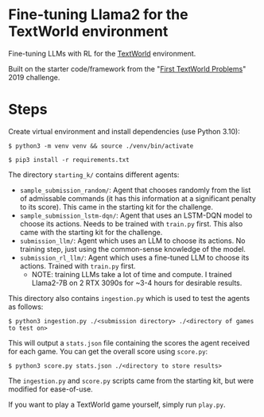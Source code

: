 # Fine-tuning Llama2 for the TextWorld environment

Fine-tuning LLMs with RL for the [TextWorld](https://www.microsoft.com/en-us/research/project/textworld/) environment.

Built on the starter code/framework from the "[First TextWorld Problems](https://competitions.codalab.org/competitions/21557)" 2019 challenge.

# Steps

Create virtual environment and install dependencies (use Python 3.10):

`$ python3 -m venv venv && source ./venv/bin/activate`

`$ pip3 install -r requirements.txt`

The directory `starting_k/` contains different agents:
- `sample_submission_random/`: Agent that chooses randomly from the list of admissable commands (it has this information at a significant penalty to its score). This came in the starting kit for the challenge.
- `sample_submission_lstm-dqn/`: Agent that uses an LSTM-DQN model to choose its actions. Needs to be trained with `train.py` first. This also came with the starting kit for the challenge.
- `submission_llm/`: Agent which uses an LLM to choose its actions. No training step, just using the common-sense knowledge of the model.
- `submission_rl_llm/`: Agent which uses a fine-tuned LLM to choose its actions. Trained with `train.py` first.
  - NOTE: training LLMs take a lot of time and compute. I trained Llama2-7B on 2 RTX 3090s for ~3-4 hours for desirable results.

This directory also contains `ingestion.py` which is used to test the agents as follows:

`$ python3 ingestion.py ./<submission directory> ./<directory of games to test on>`

This will output a `stats.json` file containing the scores the agent received for each game. You can get the overall score using `score.py`:

`$ python3 score.py stats.json ./<directory to store results>`

The `ingestion.py` and `score.py` scripts came from the starting kit, but were modified for ease-of-use.

If you want to play a TextWorld game yourself, simply run `play.py`.
